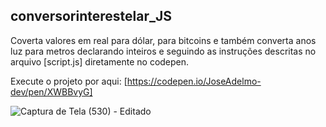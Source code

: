 ## conversorinterestelar_JS

Coverta valores em real para dólar, para bitcoins e também converta anos luz para metros declarando inteiros e seguindo as instruções descritas no arquivo [script.js] diretamente no codepen.

Execute o projeto por aqui: [https://codepen.io/JoseAdelmo-dev/pen/XWBBvyG]

![Captura de Tela (530) - Editado](https://user-images.githubusercontent.com/99682808/218748111-46f185d4-0d5f-41b6-a364-990ac4c25db6.png)
